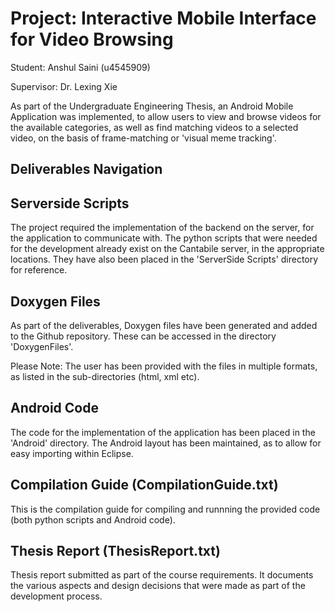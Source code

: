 Project: Interactive Mobile Interface for Video Browsing
==============================

Student: Anshul Saini (u4545909)

Supervisor: Dr. Lexing Xie

As part of the Undergraduate Engineering Thesis, an Android Mobile Application was implemented, to allow users to view and browse videos for the available categories, as well as find matching videos to a selected video, on the basis of frame-matching or 'visual meme tracking'.

Deliverables Navigation
------------------------------------------------------------

Serverside Scripts
------------------------------------------------------------
The project required the implementation of the backend on the server, for the application to communicate with. The python scripts that were needed for the development already exist on the Cantabile server, in the appropriate locations. They have also been placed in the 'ServerSide Scripts' directory for reference.

Doxygen Files
-------------------------------------------------------------
As part of the deliverables, Doxygen files have been generated and added to the Github repository. These can be accessed in the directory 'DoxygenFiles'. 

Please Note: The user has been provided with the files in multiple formats, as listed in the sub-directories (html, xml etc).

Android Code
-------------------------------------------------------------
The code for the implementation of the application has been placed in the 'Android' directory. The Android layout has been maintained, as to allow for easy importing within Eclipse. 

Compilation Guide (CompilationGuide.txt) 
-------------------------------------------------------------
This is the compilation guide for compiling and runnning the provided code (both python scripts and Android code).

Thesis Report (ThesisReport.txt)
-------------------------------------------------------------
Thesis report submitted as part of the course requirements. It documents the various aspects and design decisions that were made as part of the development process.
